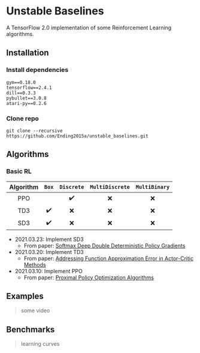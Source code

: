 # Unstable Baselines

A TensorFlow 2.0 implementation of some Reinforcement Learning algorithms.

## Installation

### Install dependencies
```
gym==0.18.0
tensorflow==2.4.1
dill==0.3.3
pybullet==3.0.8
atari-py==0.2.6
```

### Clone repo

```
git clone --recursive https://github.com/Ending2015a/unstable_baselines.git
```

## Algorithms

### Basic RL



| Algorithm | `Box`              | `Discrete`         | `MultiDiscrete`    | `MultiBinary`      |
|:-----------:|:--------------------:|:--------------------:|:--------------------:|:--------------------:|
| PPO       |   | :heavy_check_mark: | :x: | :x: |
| TD3       | :heavy_check_mark: | :x: | :x: | :x: |
| SD3       | :heavy_check_mark: | :x: | :x: | :x: |


* 2021.03.23: Implement SD3
  * From paper: [Softmax Deep Double Deterministic Policy Gradients](https://arxiv.org/abs/2010.09177)
* 2021.03.20: Implement TD3
  * From paper: [Addressing Function Approximation Error in Actor-Critic Methods](https://arxiv.org/abs/1802.09477)
* 2021.03.10: Implement PPO
  * From paper: [Proximal Policy Optimization Algorithms](https://arxiv.org/abs/1707.06347)

<!---
### Distributional RL

| Algorithm | `Box`              | `Discrete`         | `MultiDiscrete`    | `MultiBinary`      |
|:-----------:|:--------------------:|:--------------------:|:--------------------:|:--------------------:|
| C51 |   |   | :x: | :x: |
| IQN |   |   | :x: | :x: |


### Hierarchical RL

| Algorithm | `Box`              | `Discrete`         | `MultiDiscrete`    | `MultiBinary`      |
|:-----------:|:--------------------:|:--------------------:|:--------------------:|:--------------------:|


### Other RL

| Algorithm | `Box`              | `Discrete`         | `MultiDiscrete`    | `MultiBinary`      |
|:-----------:|:--------------------:|:--------------------:|:--------------------:|:--------------------:|

--->
## Examples

> some video

## Benchmarks

> learning curves
